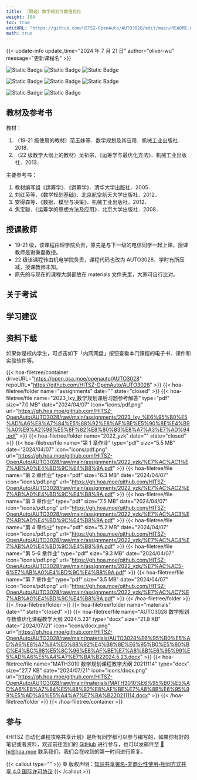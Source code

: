 ```yaml
---
title: （限选）数学规划与数值优化
weight: 104
toc: true
editURL: "https://github.com/HITSZ-OpenAuto/AUTO3028/edit/main/README.md"
math: true
---
```


{{< update-info update_time="2024 年 7 月 21 日" author="oliver-wu" message="更新课程名" >}}

<div class="img-div hx-mt-4 hx-flex-row hx-justify-start hx-items-center">

![Static Badge](https://img.shields.io/badge/%E8%80%83%E6%9F%A5%E8%AF%BE-green)
![Static Badge](https://img.shields.io/badge/%E5%AD%A6%E5%88%86（21%E7%BA%A7%E5%8F%8A%E4%B9%8B%E5%89%8D）-3-moccasin) ![Static Badge](https://img.shields.io/badge/%E5%AD%A6%E5%88%86（22%E7%BA%A7）-2-moccasin)

![Static Badge](https://img.shields.io/badge/%E6%88%90%E7%BB%A9%E6%9E%84%E6%88%90（21%E7%BA%A7）-gold)
![Static Badge](https://img.shields.io/badge/%E4%BD%9C%E4%B8%9A-30%25-wheat)
![Static Badge](https://img.shields.io/badge/%E6%9C%9F%E6%9C%AB%E8%80%83%E8%AF%95-70%25-wheat)

![Static Badge](https://img.shields.io/badge/%E6%80%BB%E5%AD%A6%E6%97%B6（22%E7%BA%A7）-32-gold)
![Static Badge](https://img.shields.io/badge/%E8%AE%B2%E8%AF%BE-32-wheat)

</div>

## 教材及参考书

教材：

1. （19-21 级使用的教材）范玉妹等．数学规划及其应用．机械工业出版社．2018．
2. （22 级教学大纲上的教材）吴祈宗，《运筹学与最优化方法》．机械工业出版社．2013．

主要参考书：

1. 教材编写组《运筹学》．《运筹学》．清华大学出版社．2005．
2. 刘红英等．《数学规划基础》．北京航空航天大学出版社．2012．
3. 安得森等．《数据、模型与决策》．机械工业出版社．2012．
4. 焦宝聪．《运筹学的思想方法及应用》．北京大学出版社．2008．

## 授课教师

- 19-21 级，该课程由理学院负责，原先是与下一级的电信同学一起上课，授课教师是谢秉磊教授。
- 22 级该课程转由机电学院负责，课程代码也改为 AUTO3028，学时有所压减，授课教师未知。
- 原先的与现在的课程大纲都放在 materials 文件夹里，大家可自行比对。

## 关于考试

## 学习建议

## 资料下载

如果你是校内学生，可点击如下「内网网盘」按钮查看本门课程的电子书、课件和实验软件等。

{{< hoa-filetree/container driveURL="https://open.osa.moe/openauto/AUTO3028" repoURL="https://github.com/HITSZ-OpenAuto/AUTO3028" >}}
  {{< hoa-filetree/folder name="assignments" date="" state="closed" >}}
    {{< hoa-filetree/file name="2023_lxy_数学规划课后习题参考解答" type="pdf" size="7.0 MB" date="2024/04/07" icon="icons/pdf.png" url="https://gh.hoa.moe/github.com/HITSZ-OpenAuto/AUTO3028/raw/main/assignments/2023_lxy_%E6%95%B0%E5%AD%A6%E8%A7%84%E5%88%92%E8%AF%BE%E5%90%8E%E4%B9%A0%E9%A2%98%E5%8F%82%E8%80%83%E8%A7%A3%E7%AD%94.pdf" >}}
  {{< hoa-filetree/folder name="2022_yzk" date="" state="closed" >}}
    {{< hoa-filetree/file name="第 1 章作业" type="pdf" size="5.5 MB" date="2024/04/07" icon="icons/pdf.png" url="https://gh.hoa.moe/github.com/HITSZ-OpenAuto/AUTO3028/raw/main/assignments/2022_yzk/%E7%AC%AC1%E7%AB%A0%E4%BD%9C%E4%B8%9A.pdf" >}}
    {{< hoa-filetree/file name="第 2 章作业" type="pdf" size="6.3 MB" date="2024/04/07" icon="icons/pdf.png" url="https://gh.hoa.moe/github.com/HITSZ-OpenAuto/AUTO3028/raw/main/assignments/2022_yzk/%E7%AC%AC2%E7%AB%A0%E4%BD%9C%E4%B8%9A.pdf" >}}
    {{< hoa-filetree/file name="第 3 章作业" type="pdf" size="7.5 MB" date="2024/04/07" icon="icons/pdf.png" url="https://gh.hoa.moe/github.com/HITSZ-OpenAuto/AUTO3028/raw/main/assignments/2022_yzk/%E7%AC%AC3%E7%AB%A0%E4%BD%9C%E4%B8%9A.pdf" >}}
    {{< hoa-filetree/file name="第 4 章作业" type="pdf" size="5.2 MB" date="2024/04/07" icon="icons/pdf.png" url="https://gh.hoa.moe/github.com/HITSZ-OpenAuto/AUTO3028/raw/main/assignments/2022_yzk/%E7%AC%AC4%E7%AB%A0%E4%BD%9C%E4%B8%9A.pdf" >}}
    {{< hoa-filetree/file name="第 5-6 章作业" type="pdf" size="9.3 MB" date="2024/04/07" icon="icons/pdf.png" url="https://gh.hoa.moe/github.com/HITSZ-OpenAuto/AUTO3028/raw/main/assignments/2022_yzk/%E7%AC%AC5-6%E7%AB%A0%E4%BD%9C%E4%B8%9A.pdf" >}}
    {{< hoa-filetree/file name="第 7 章作业" type="pdf" size="3.5 MB" date="2024/04/07" icon="icons/pdf.png" url="https://gh.hoa.moe/github.com/HITSZ-OpenAuto/AUTO3028/raw/main/assignments/2022_yzk/%E7%AC%AC7%E7%AB%A0%E4%BD%9C%E4%B8%9A.pdf" >}}
  {{< /hoa-filetree/folder >}}
  {{< /hoa-filetree/folder >}}
  {{< hoa-filetree/folder name="materials" date="" state="closed" >}}
    {{< hoa-filetree/file name="AUTO3028 数学规划与数值优化课程教学大纲 2024.5.23" type="docx" size="21.8 KB" date="2024/07/21" icon="icons/docx.png" url="https://gh.hoa.moe/github.com/HITSZ-OpenAuto/AUTO3028/raw/main/materials/AUTO3028%E6%95%B0%E5%AD%A6%E8%A7%84%E5%88%92%E4%B8%8E%E6%95%B0%E5%80%BC%E4%BC%98%E5%8C%96%E8%AF%BE%E7%A8%8B%E6%95%99%E5%AD%A6%E5%A4%A7%E7%BA%B22024.5.23.docx" >}}
    {{< hoa-filetree/file name="MATH3010 数学规划课程教学大纲 20211114" type="docx" size="27.7 KB" date="2024/07/21" icon="icons/docx.png" url="https://gh.hoa.moe/github.com/HITSZ-OpenAuto/AUTO3028/raw/main/materials/MATH3010%E6%95%B0%E5%AD%A6%E8%A7%84%E5%88%92%E8%AF%BE%E7%A8%8B%E6%95%99%E5%AD%A6%E5%A4%A7%E7%BA%B220211114.docx" >}}
  {{< /hoa-filetree/folder >}}
{{< /hoa-filetree/container >}}

## 参与

《HITSZ 自动化课程攻略共享计划》是所有同学都可以参与编写的，如果你有好的笔记或者资料，欢迎前往我们的 [GitHub](https://github.com/HITSZ-OpenAuto) 进行参与，也可以发邮件至 [📮hi@hoa.moe](mailto:hi@hoa.moe) 联系我们，我们会在收到的第一时间进行答复。

{{< callout type="" >}}
  © 版权声明：[知识共享署名-非商业性使用-相同方式共享 4.0 国际许可协议](https://creativecommons.org/licenses/by-nc-sa/4.0/)
{{< /callout >}}
